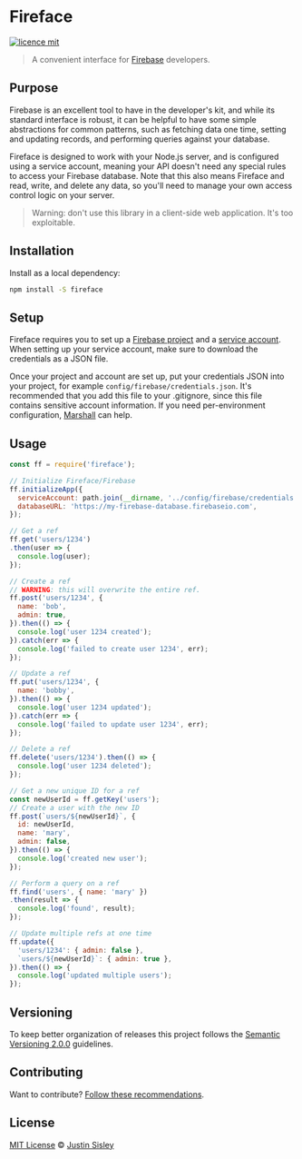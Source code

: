 # Fireface

[![licence mit](https://img.shields.io/badge/licence-MIT-blue.svg)](https://github.com/justinsisley/fireface/blob/master/LICENSE)

> A convenient interface for [Firebase](https://firebase.google.com/) developers.

## Purpose

Firebase is an excellent tool to have in the developer's kit, and while its standard interface is robust, it can be helpful to have some simple abstractions for common patterns, such as fetching data one time, setting and updating records, and performing queries against your database.

Fireface is designed to work with your Node.js server, and is configured using a service account, meaning your API doesn't need any special rules to access your Firebase database. Note that this also means Fireface and read, write, and delete any data, so you'll need to manage your own access control logic on your server.

> Warning: don't use this library in a client-side web application. It's too exploitable.

## Installation

Install as a local dependency:

```bash
npm install -S fireface
```

## Setup

Fireface requires you to set up a [Firebase project](https://console.firebase.google.com/) and a [service account](https://firebase.google.com/docs/server/setup). When setting up your service account, make sure to download the credentials as a JSON file.

Once your project and account are set up, put your credentials JSON into your project, for example `config/firebase/credentials.json`. It's recommended that you add this file to your .gitignore, since this file contains sensitive account information. If you need per-environment configuration, [Marshall](https://github.com/justinsisley/marshall) can help.

## Usage

```javascript
const ff = require('fireface');

// Initialize Fireface/Firebase
ff.initializeApp({
  serviceAccount: path.join(__dirname, '../config/firebase/credentials.json'),
  databaseURL: 'https://my-firebase-database.firebaseio.com',
});

// Get a ref
ff.get('users/1234')
.then(user => {
  console.log(user);
});

// Create a ref
// WARNING: this will overwrite the entire ref.
ff.post('users/1234', {
  name: 'bob',
  admin: true,
}).then(() => {
  console.log('user 1234 created');
}).catch(err => {
  console.log('failed to create user 1234', err);
});

// Update a ref
ff.put('users/1234', {
  name: 'bobby',
}).then(() => {
  console.log('user 1234 updated');
}).catch(err => {
  console.log('failed to update user 1234', err);
});

// Delete a ref
ff.delete('users/1234').then(() => {
  console.log('user 1234 deleted');
});

// Get a new unique ID for a ref
const newUserId = ff.getKey('users');
// Create a user with the new ID
ff.post(`users/${newUserId}`, {
  id: newUserId,
  name: 'mary',
  admin: false,
}).then(() => {
  console.log('created new user');
});

// Perform a query on a ref
ff.find('users', { name: 'mary' })
.then(result => {
  console.log('found', result);
});

// Update multiple refs at one time
ff.update({
  'users/1234': { admin: false },
  `users/${newUserId}`: { admin: true },
}).then(() => {
  console.log('updated multiple users');
});
```

## Versioning

To keep better organization of releases this project follows the [Semantic Versioning 2.0.0](http://semver.org/) guidelines.

## Contributing
Want to contribute? [Follow these recommendations](https://github.com/justinsisley/fireface/blob/master/CONTRIBUTING.md).

## License
[MIT License](https://github.com/justinsisley/fireface/blob/master/LICENSE.md) © [Justin Sisley](http://justinsisley.com/)